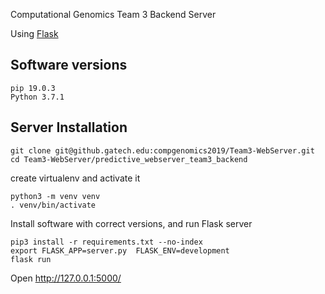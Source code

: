 Computational Genomics Team 3
Backend Server

Using [Flask](http://flask.pocoo.org/)

## Software versions
```
pip 19.0.3
Python 3.7.1
```

## Server Installation
```
git clone git@github.gatech.edu:compgenomics2019/Team3-WebServer.git
cd Team3-WebServer/predictive_webserver_team3_backend
```

create virtualenv and activate it

```
python3 -m venv venv
. venv/bin/activate
```

Install software with correct versions, and run Flask server
```
pip3 install -r requirements.txt --no-index
export FLASK_APP=server.py  FLASK_ENV=development
flask run

```
Open http://127.0.0.1:5000/
